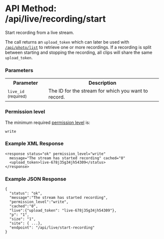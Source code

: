 # API Method: /api/live/recording/start

Start recording from a live stream.

The call returns an `upload_token` which can later be used with [`/api/photo/list`](photo-list) to retrieve one or more recordings. If a recording is split between starting and stopping the recording, all clips will share the same `upload_token`.


### Parameters

<table class="pretty">
  <tr><th>Parameter</th><th>Description</th></tr>
  <tr><td><tt>live_id</tt> <small>(required)</small></td><td>The ID for the stream for which you want to record.</td></tr>
</table>

    

### Permission level 

The minimum required [permission level](index#permission-level) is:

    write


### Example XML Response

    <response status="ok" permission_level="write" 
      message="The stream has started recording" cached="0"
      <upload_token>live-678j35g34jh54309</status>
    </response>

### Example JSON Response

    {
      "status": "ok", 
      "message":"The stream has started recording",
      "permission_level":"write",
      "cached":"0",
      "live":{"upload_token": "live-678j35g34jh54309"},
      "p": "1",
      "size": "1",
      "site": { ...},
      "endpoint": "/api/live/start-recording"
    }